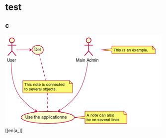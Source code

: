 # test
  
  
## c
  
  

![](assets/6502737a678bb17ce87446b2ac73203b0.png?0.6451166437858855)  
[[en|a_]]
  
